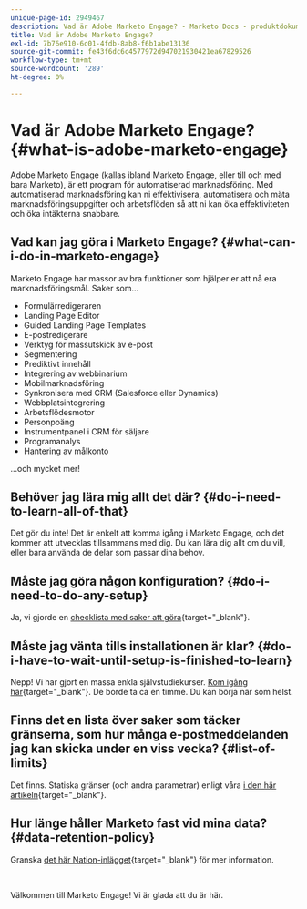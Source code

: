 ```yaml
---
unique-page-id: 2949467
description: Vad är Adobe Marketo Engage? - Marketo Docs - produktdokumentation
title: Vad är Adobe Marketo Engage?
exl-id: 7b76e910-6c01-4fdb-8ab8-f6b1abe13136
source-git-commit: fe43f6dc6c4577972d947021930421ea67829526
workflow-type: tm+mt
source-wordcount: '289'
ht-degree: 0%

---
```


# Vad är Adobe Marketo Engage? {#what-is-adobe-marketo-engage}

Adobe Marketo Engage (kallas ibland Marketo Engage, eller till och med bara Marketo), är ett program för automatiserad marknadsföring. Med automatiserad marknadsföring kan ni effektivisera, automatisera och mäta marknadsföringsuppgifter och arbetsflöden så att ni kan öka effektiviteten och öka intäkterna snabbare.

## Vad kan jag göra i Marketo Engage? {#what-can-i-do-in-marketo-engage}

Marketo Engage har massor av bra funktioner som hjälper er att nå era marknadsföringsmål. Saker som...

* Formulärredigeraren
* Landing Page Editor
* Guided Landing Page Templates
* E-postredigerare
* Verktyg för massutskick av e-post
* Segmentering
* Prediktivt innehåll
* Integrering av webbinarium
* Mobilmarknadsföring
* Synkronisera med CRM (Salesforce eller Dynamics)
* Webbplatsintegrering
* Arbetsflödesmotor
* Personpoäng
* Instrumentpanel i CRM för säljare
* Programanalys
* Hantering av målkonto

...och mycket mer!

## Behöver jag lära mig allt det där? {#do-i-need-to-learn-all-of-that}

Det gör du inte! Det är enkelt att komma igång i Marketo Engage, och det kommer att utvecklas tillsammans med dig. Du kan lära dig allt om du vill, eller bara använda de delar som passar dina behov.

## Måste jag göra någon konfiguration? {#do-i-need-to-do-any-setup}

Ja, vi gjorde en [checklista med saker att göra](/help/marketo/getting-started/setup/setup-checklist.md){target="_blank"}.

## Måste jag vänta tills installationen är klar? {#do-i-have-to-wait-until-setup-is-finished-to-learn}

Nepp! Vi har gjort en massa enkla självstudiekurser. [Kom igång här](/help/marketo/getting-started/quick-wins/get-set-up-and-add-a-person.md){target="_blank"}. De borde ta ca en timme. Du kan börja när som helst.

## Finns det en lista över saker som täcker gränserna, som hur många e-postmeddelanden jag kan skicka under en viss vecka? {#list-of-limits}

Det finns. Statiska gränser (och andra parametrar) enligt våra [i den här artikeln](https://helpx.adobe.com/legal/product-descriptions/adobe-marketo-engage---product-description.html#static-limits){target="_blank"}.

## Hur länge håller Marketo fast vid mina data? {#data-retention-policy}

Granska [det här Nation-inlägget](https://nation.marketo.com/t5/knowledgebase/marketo-activities-data-retention-policy-under-the-hood/ta-p/251191){target="_blank"} för mer information.

<br>

Välkommen till Marketo Engage! Vi är glada att du är här.
